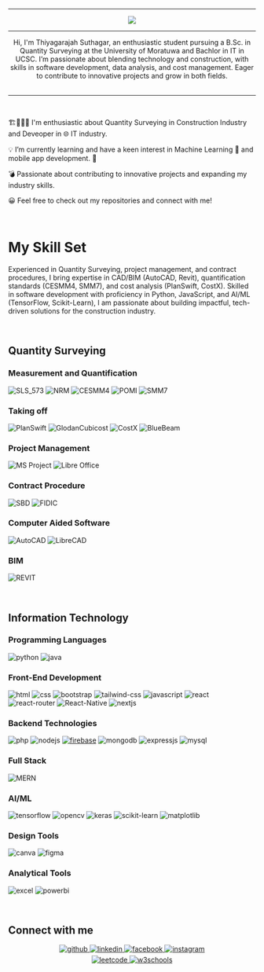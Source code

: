 <hr>
<div align="center">
  <img src="https://readme-typing-svg.herokuapp.com?font=Fira+Code&size=32&pause=1000&color=C128F7&width=550&lines=Hello%2C;I+am+Thiyagarajah+Suthagar%2C;Welcome+to+my+Portfolio+!!!">
</div>
<hr>
<div align="center">Hi, I'm Thiyagarajah Suthagar, an enthusiastic student pursuing a B.Sc. in Quantity Surveying at the University of Moratuwa and Bachlor in IT in UCSC. I’m passionate about blending technology and construction, with skills in software development, data analysis, and cost management. Eager to contribute to innovative projects and grow in both fields. </div>  
<br> <hr> <br>
  

 🏗️👷🏻‍♂️ I'm enthusiastic about Quantity Surveying in Construction Industry and Deveoper in 🌐 IT industry.
  

💡 I’m currently learning and have a keen interest in Machine Learning 🤖 and mobile app development. 📱
  

 💣 Passionate about contributing to innovative projects and expanding my industry skills. 
  

  😀 Feel free to check out my repositories and connect with me!  
  

<br/>  

# My Skill Set

<p>Experienced in Quantity Surveying, project management, and contract procedures, I bring expertise in CAD/BIM (AutoCAD, Revit), quantification standards (CESMM4, SMM7), and cost analysis (PlanSwift, CostX). Skilled in software development with proficiency in Python, JavaScript, and AI/ML (TensorFlow, Scikit-Learn), I am passionate about building impactful, tech-driven solutions for the construction industry. </p>
<br/>  

## Quantity Surveying
### Measurement and Quantification

![SLS_573](https://img.shields.io/badge/SLS_573-3776AB?style=for-the-badge&logo=SLS_573&logoColor=white)
![NRM](https://img.shields.io/badge/NRM-3776AB?style=for-the-badge&logo=NRM&logoColor=white)
![CESMM4](https://img.shields.io/badge/CESMM4-3776AB?style=for-the-badge&logo=CESMM4&logoColor=white)
![POMI](https://img.shields.io/badge/POMI-3776AB?style=for-the-badge&logo=POMI&logoColor=white)
![SMM7](https://img.shields.io/badge/SMM7-3776AB?style=for-the-badge&logo=SMM7&logoColor=white)

### Taking off
![PlanSwift](https://img.shields.io/badge/PlanSwift-00599C?style=for-the-badge&logo=PlanSwift&logoColor=white)
![GlodanCubicost](https://img.shields.io/badge/GlodanCubicost-00599C?style=for-the-badge&logo=GlodanCubicost&logoColor=white)
![CostX](https://img.shields.io/badge/CostX-00599C?style=for-the-badge&logo=CostX&logoColor=white)
![BlueBeam](https://img.shields.io/badge/BlueBeam-00599C?style=for-the-badge&logo=BlueBeam&logoColor=white)


### Project Management 
![MS Project](https://img.shields.io/badge/MS_Project-323330?style=for-the-badge&logo=MS_Project&logoColor=F7DF1E)
![Libre Office](https://img.shields.io/badge/Libre_Office-323330?style=for-the-badge&logo=Libre_Office&logoColor=F7DF1E)

### Contract Procedure
![SBD](https://img.shields.io/badge/SBD-E34F26?style=for-the-badge&logo=SBD&logoColor=white)
![FIDIC](https://img.shields.io/badge/FIDIC-E34F26?style=for-the-badge&logo=FIDIC&logoColor=white)

### Computer Aided Software
![AutoCAD](https://img.shields.io/badge/AutoCAD-339933?style=for-the-badge&logo=AutoCAD&logoColor=white)
![LibreCAD](https://img.shields.io/badge/LibreCAD-339933?style=for-the-badge&logo=LibreCAD&logoColor=white)

### BIM
![REVIT](https://img.shields.io/badge/REVIT-5C3EE8?style=for-the-badge&logo=REVIT&logoColor=white)

<br/>  

## Information Technology

### Programming Languages
![python](https://img.shields.io/badge/python-3776AB?style=for-the-badge&logo=python&logoColor=white)
![java](https://img.shields.io/badge/Java-007396?style=for-the-badge&logo=java&logoColor=white)

### Front-End Development
<!-- ![next](https://img.shields.io/badge/Next-000000?style=for-the-badge&logo=nextdotjs&logoColor=FFFFFF) -->
![html](https://img.shields.io/badge/HTML5-E34F26?style=for-the-badge&logo=html5&logoColor=white)
![css](https://img.shields.io/badge/CSS3-1572B6?style=for-the-badge&logo=css3&logoColor=white)
![bootstrap](https://img.shields.io/badge/bootstrap-28B6F6?style=for-the-badge&logo=bootstrap&logoColor=white)
![tailwind-css](https://img.shields.io/badge/tailwind_css-06B6D4?style=for-the-badge&logo=tailwind-css&logoColor=white)
![javascript](https://img.shields.io/badge/JavaScript-323330?style=for-the-badge&logo=javascript&logoColor=F7DF1E)
![react](https://img.shields.io/badge/React-20232A?style=for-the-badge&logo=react&logoColor=61DAFB)
![react-router](https://img.shields.io/badge/React_Router-CA4245?style=for-the-badge&logo=react-router&logoColor=white) 
![React-Native](https://img.shields.io/badge/React-Native-28B6F6?style=for-the-badge&logo=React-Native&logoColor=white)
![nextjs](https://img.shields.io/badge/Next.js-000000?style=for-the-badge&logo=nextdotjs&logoColor=white)

### Backend Technologies
![php](https://img.shields.io/badge/PHP-777BB4?style=for-the-badge&logo=php&logoColor=white)
![nodejs](https://img.shields.io/badge/Node.js-339933?style=for-the-badge&logo=nodedotjs&logoColor=white)
[![firebase](https://img.shields.io/badge/Firebase-ffaa00?style=for-the-badge&logo=Firebase&logoColor=white)](https://firebase.google.com/)
![mongodb](https://img.shields.io/badge/MongoDB-47A248?style=for-the-badge&logo=mongodb&logoColor=white)
![expressjs](https://img.shields.io/badge/Express.js-000000?style=for-the-badge&logo=express&logoColor=white)
![mysql](https://img.shields.io/badge/MySQL-4479A1?style=for-the-badge&logo=mysql&logoColor=white)

### Full Stack
![MERN](https://img.shields.io/badge/MERN-777BB4?style=for-the-badge&logo=mern&logoColor=white)

### AI/ML
![tensorflow](https://img.shields.io/badge/TensorFlow-FF6F00?style=for-the-badge&logo=tensorflow&logoColor=white)
![opencv](https://img.shields.io/badge/OpenCV-5C3EE8?style=for-the-badge&logo=opencv&logoColor=white)
![keras](https://img.shields.io/badge/Keras-D00000?style=for-the-badge&logo=keras&logoColor=white)
![scikit-learn](https://img.shields.io/badge/scikit--learn-F7931E?style=for-the-badge&logo=scikit-learn&logoColor=white)
![matplotlib](https://img.shields.io/badge/Matplotlib-3776AB?style=for-the-badge&logo=matplotlib&logoColor=white)

### Design Tools
![canva](https://img.shields.io/badge/canva-00C4CC?style=for-the-badge&logo=canva&logoColor=white)
![figma](https://img.shields.io/badge/figma-000000?style=for-the-badge&logo=figma&logoColor=white)


### Analytical Tools
![excel](https://img.shields.io/badge/Excel-217346?style=for-the-badge&logo=microsoft-excel&logoColor=white)
![powerbi](https://img.shields.io/badge/Power%20BI-F2C811?style=for-the-badge&logo=powerbi&logoColor=white)

<br/>  


## Connect with me  
<div align="center">
<a href="https://github.com/ptusutha06" target="_blank">
<img src=https://img.shields.io/badge/github-%2324292e.svg?&style=for-the-badge&logo=github&logoColor=white alt=github style="margin-bottom: 5px;" />
</a>
<a href="https://www.linkedin.com/in/thiyagarajah-suthagar-0904a1206?lipi=urn%3Ali%3Apage%3Ad_flagship3_profile_view_base_contact_details%3BEpi9kkYuSf2Oeuz6dKc9EA%3D%3D" target="_blank">
<img src=https://img.shields.io/badge/linkedin-%231E77B5.svg?&style=for-the-badge&logo=linkedin&logoColor=white alt=linkedin style="margin-bottom: 5px;" />
</a>
<a href="https://www.facebook.com/thiyagarajah.suthagar.5?mibextid=LQQJ4d" target="_blank">
<img src=https://img.shields.io/badge/facebook-%232E87FB.svg?&style=for-the-badge&logo=facebook&logoColor=white alt=facebook style="margin-bottom: 5px;" />
</a>
<a href="https://www.instagram.com/_suthat_06/profilecard" target="_blank">
<img src=https://img.shields.io/badge/instagram-%23000000.svg?&style=for-the-badge&logo=instagram&logoColor=white alt=instagram style="margin-bottom: 5px;" />
</a> 
<br/>
<a href="#" target="_blank">
<img src=https://img.shields.io/badge/leetcode-%23000000.svg?&style=for-the-badge&logo=leetcode&logoColor=white alt=leetcode style="margin-bottom: 5px;" />
</a> 
<a href="#" target="_blank">
<img src=https://img.shields.io/badge/w3schools-%23000000.svg?&style=for-the-badge&logo=w3schools&logoColor=white alt=w3schools style="margin-bottom: 5px;" />
</a>  
</div>  




  

<br/>  




<!--
- 🔭 I’m currently working on ...
- 🌱 I’m currently learning ...
- 👯 I’m looking to collaborate on ...
- 🤔 I’m looking for help with ...
- 💬 Ask me about ...
- 📫 How to reach me: ...
- 😄 Pronouns: ...
- ⚡ Fun fact: ...
-->
